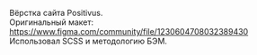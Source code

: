 Вёрстка сайта Positivus. <br/>
Оригинальный макет: https://www.figma.com/community/file/1230604708032389430 <br/>
Использовал SCSS и методологию БЭМ. <br/>
